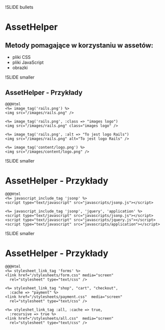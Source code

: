!SLIDE bullets
# AssetHelper #
## Metody pomagające w korzystaniu w assetów: ##
  * pliki CSS
  * pliki JavaScript
  * obrazki
  
!SLIDE smaller
## AssetHelper - Przykłady ##
    @@@Html
    <%= image_tag('rails.png') %>
    <img src="/images/rails.png" />
    
    <%= image_tag('rails.png', :class => "images logo")
    <img src="/images/rails.png" class="images logo" />
    
    <%= image_tag('rails.png', :alt => "To jest logo Rails")
    <img src="/images/rails.png" alt="To jest logo Rails" />
    
    <%= image_tag('content/logo.png') %>
    <img src="/images/content/logo.png" />

!SLIDE smaller
# AssetHelper - Przykłady #
    @@@Html
    <%= javascript_include_tag 'jsonp' %>
    <script type="text/javascript" src="javascripts/jsonp.js"></script>
    
    <%= javascript_include_tag 'jsonp', 'jquery', 'application' %>
    <script type="text/javascript" src="javascripts/jsonp.js"></script>
    <script type="text/javascript" src="javascripts/jquery.js"></script>
    <script type="text/javascript" src="javascripts/application"></script>

!SLIDE smaller
# AssetHelper - Przykłady #
    @@@Html
    <%= stylesheet_link_tag 'forms' %>
    <link href="/stylesheets/form.css" media="screen" 
      rel="stylesheet" type="text/css" />
    
    <%= stylesheet_link_tag "shop", "cart", "checkout",
      :cache => "payment" %>
    <link href="/stylesheets/payment.css"  media="screen"
      rel="stylesheet" type="text/css" />
      
    <%= styleshet_link_tag :all, :cache => true,
      :recursive => true %>
    <link href="/stylesheets/all.css"  media="screen"
      rel="stylesheet" type="text/css" />
    
    
